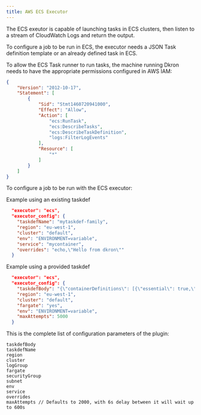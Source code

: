 ```yaml
---
title: AWS ECS Executor
---
```


The ECS exeutor is capable of launching tasks in ECS clusters, then listen to a stream of CloudWatch Logs and return the output.

To configure a job to be run in ECS, the executor needs a JSON Task definition template or an already defined task in ECS.

To allow the ECS Task runner to run tasks, the machine running Dkron needs to have the appropriate permissions configured in AWS IAM:

```json
{
    "Version": "2012-10-17",
    "Statement": [
        {
            "Sid": "Stmt1460720941000",
            "Effect": "Allow",
            "Action": [
                "ecs:RunTask",
                "ecs:DescribeTasks",
                "ecs:DescribeTaskDefinition",
                "logs:FilterLogEvents"
            ],
            "Resource": [
                "*"
            ]
        }
    ]
}
```

To configure a job to be run with the ECS executor:

Example using an existing taskdef

```json
  "executor": "ecs",
  "executor_config": {
    "taskdefName": "mytaskdef-family",
    "region": "eu-west-1",
    "cluster": "default",
    "env": "ENVIRONMENT=variable",
    "service": "mycontainer",
    "overrides": "echo,\"Hello from dkron\""
  }
```

Example using a provided taskdef

```json
  "executor": "ecs",
  "executor_config": {
    "taskdefBody": "{\"containerDefinitions\": [{\"essential\": true,\"image\": \"hello-world\",\"memory\": 100,\"name\": \"hello-world\"}],\"family\": \"helloworld\"}",
    "region": "eu-west-1",
    "cluster": "default",
    "fargate": "yes",
    "env": "ENVIRONMENT=variable",
    "maxAttempts": 5000
  }
```

This is the complete list of configuration parameters of the plugin:

```
taskdefBody
taskdefName
region
cluster
logGroup
fargate
securityGroup
subnet
env
service
overrides
maxAttempts // Defaults to 2000, with 6s delay between it will wait up to 600s
```
